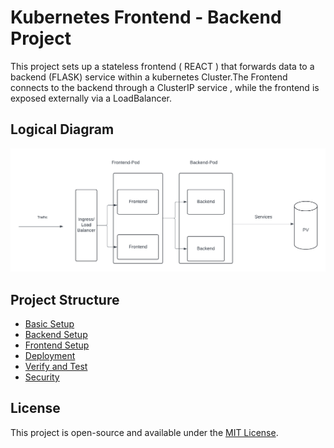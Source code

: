 # Kubernetes Frontend - Backend Project

This project sets up a stateless frontend ( REACT ) that forwards data to a backend (FLASK) service within a kubernetes Cluster.The Frontend connects to the backend through a ClusterIP service , while the frontend is exposed externally via a LoadBalancer.

## Logical Diagram

![Diagram](/logical.png)

## Project Structure

- [Basic Setup](/basic/readme.md)
- [Backend Setup](/backend/readme.md)
- [Frontend Setup](/frontend/)
- [Deployment](/deploy/readme.md)
- [Verify and Test](/Verify_and_Test/readme.md)
- [Security](/Security/readme.md)

## License

This project is open-source and available under the [MIT License](LICENSE).
